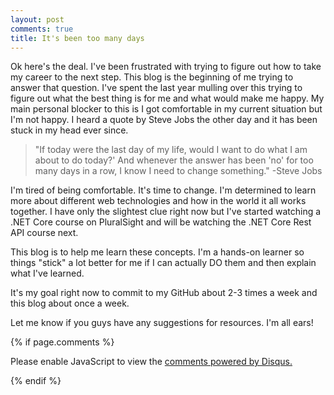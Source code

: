 ```yaml
---
layout: post
comments: true
title: It's been too many days
---
```


Ok here's the deal. I've been frustrated with trying to figure out how to take my career to the next step. This blog is the beginning of me trying to answer that question. I've spent the last year mulling over this trying to figure out what the best thing is for me and what would make me happy. My main personal blocker to this is I got comfortable in my current situation but I'm not happy. I heard a quote by Steve Jobs the other day and it has been stuck in my head ever since.

> "If today were the last day of my life, would I want to do what I am about to do today?' And whenever the answer has been 'no' for too many days in a row, I know I need to change something." -Steve Jobs
      
I'm tired of being comfortable. It's time to change. I'm determined to learn more about different web technologies and how in the world it all works together. I have only the slightest clue right now but I've started watching a .NET Core course on PluralSight and will be watching the .NET Core Rest API course next.

This blog is to help me learn these concepts. I'm a hands-on learner so things "stick" a lot better for me if I can actually DO them and then explain what I've learned.

It's my goal right now to commit to my GitHub about 2-3 times a week and this blog about once a week.

Let me know if you guys have any suggestions for resources. I'm all ears!

{% if page.comments %}
<div id="disqus_thread"></div>
<script>

/**
*  RECOMMENDED CONFIGURATION VARIABLES: EDIT AND UNCOMMENT THE SECTION BELOW TO INSERT DYNAMIC VALUES FROM YOUR PLATFORM OR CMS.
*  LEARN WHY DEFINING THESE VARIABLES IS IMPORTANT: https://disqus.com/admin/universalcode/#configuration-variables*/

var disqus_config = function () {
this.page.url = {{ page.url }};  // Replace PAGE_URL with your page's canonical URL variable
this.page.identifier = {{ page.id }}; // Replace PAGE_IDENTIFIER with your page's unique identifier variable
};

(function() { // DON'T EDIT BELOW THIS LINE
var d = document, s = d.createElement('script');
s.src = 'https://candace-williford.disqus.com/embed.js';
s.setAttribute('data-timestamp', +new Date());
(d.head || d.body).appendChild(s);
})();
</script>
<noscript>Please enable JavaScript to view the <a href="https://disqus.com/?ref_noscript">comments powered by Disqus.</a></noscript>
                            
{% endif %}
